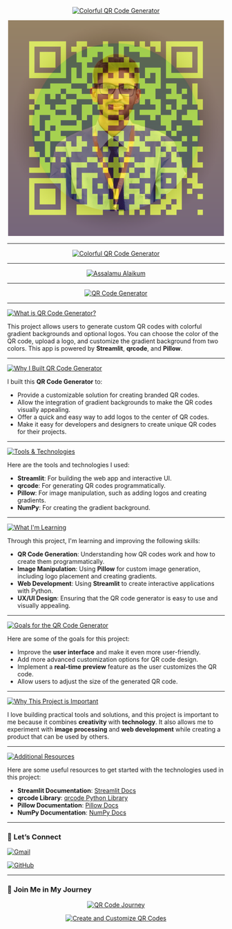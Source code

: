 

<p align="center">
  <a href="https://github.com/CodderPrince">
    <img src="https://readme-typing-svg.demolab.com?font=Fira+Code&size=50&pause=2000&color=FFFFFF&center=true&vCenter=true&width=1000&lines=Scan+Me" alt="Colorful QR Code Generator">
  </a>
</p>



<p align="center">
  <a href="https://github.com/CodderPrince">
    <img src="https://github.com/CodderPrince/Streamlit-Project/blob/main/ColorfullQRcode/custom_QR_code5.png" alt="Custom Colorful QR Code" width="500">
  </a>
</p>



---

<p align="center">
  <a href="https://github.com/CodderPrince">
    <img src="https://readme-typing-svg.demolab.com?font=Fira+Code&size=49&pause=2000&color=FFD700&center=true&vCenter=true&width=1000&lines=Colorful+QR+Code+Generator" alt="Colorful QR Code Generator">
  </a>
</p>

---

<p align="center">
  <a href="https://github.com/CodderPrince">
    <img src="https://readme-typing-svg.demolab.com?font=Fira+Code&size=31&pause=2000&color=FFA500&center=true&vCenter=true&width=1000&lines=👋+Assalamu+Alaikum,+I'm+Building+QR+Code+Generators!" alt="Assalamu Alaikum">
  </a>
</p>

---

<p align="center">
  <a href="https://github.com/CodderPrince">
    <img src="https://readme-typing-svg.demolab.com?font=Fira+Code&size=32&pause=2000&color=00FF00&center=true&vCenter=true&width=1000&lines=🚀+Create+Custom+QR+Codes+with+Gradient+Backgrounds!" alt="QR Code Generator">
  </a>
</p>

---

<p align="left">
  <a href="https://github.com/CodderPrince">
    <img src="https://readme-typing-svg.demolab.com?font=Fira+Code&size=28&pause=2000&color=FFD700&center=false&vCenter=false&width=1000&lines=💡+What+is+Colorful+QR+Code+Generator❓" alt="What is QR Code Generator?">
  </a>
</p>

This project allows users to generate custom QR codes with colorful gradient backgrounds and optional logos. You can choose the color of the QR code, upload a logo, and customize the gradient background from two colors. This app is powered by **Streamlit**, **qrcode**, and **Pillow**.

---

<p align="left">
   <a href="https://github.com/CodderPrince">
    <img src="https://readme-typing-svg.demolab.com?font=Fira+Code&size=28&pause=2000&color=00FF00&center=false&vCenter=false&width=1000&lines=🧑‍💻+Why+I+Built+This+QR+Code+Generator❓" alt="Why I Built QR Code Generator">
  </a>
</p>

I built this **QR Code Generator** to:
- Provide a customizable solution for creating branded QR codes.
- Allow the integration of gradient backgrounds to make the QR codes visually appealing.
- Offer a quick and easy way to add logos to the center of QR codes.
- Make it easy for developers and designers to create unique QR codes for their projects.

---

<p align="left">
   <a href="https://github.com/CodderPrince">
    <img src="https://readme-typing-svg.demolab.com?font=Fira+Code&size=28&pause=2000&color=FF5733&center=false&vCenter=false&width=1000&lines=🔧+Tools+%26+Technologies+Used" alt="Tools & Technologies">
  </a>
</p>

Here are the tools and technologies I used:
- **Streamlit**: For building the web app and interactive UI.
- **qrcode**: For generating QR codes programmatically.
- **Pillow**: For image manipulation, such as adding logos and creating gradients.
- **NumPy**: For creating the gradient background.

---

<p align="left">
  <a href="https://github.com/CodderPrince">
    <img src="https://readme-typing-svg.demolab.com?font=Fira+Code&size=28&pause=2000&color=FF6347&center=false&vCenter=false&width=1000&lines=🌱+What+I'm+Learning+From+This+Project❓" alt="What I'm Learning">
  </a>
</p>

Through this project, I'm learning and improving the following skills:
- **QR Code Generation**: Understanding how QR codes work and how to create them programmatically.
- **Image Manipulation**: Using **Pillow** for custom image generation, including logo placement and creating gradients.
- **Web Development**: Using **Streamlit** to create interactive applications with Python.
- **UX/UI Design**: Ensuring that the QR code generator is easy to use and visually appealing.

---

<p align="left">
  <a href="https://github.com/CodderPrince">
    <img src="https://readme-typing-svg.demolab.com?font=Fira+Code&size=28&pause=2000&color=FF6347&center=false&vCenter=false&width=1000&lines=🎯+Goals+for+This+Project" alt="Goals for the QR Code Generator">
  </a>
</p>

Here are some of the goals for this project:
- Improve the **user interface** and make it even more user-friendly.
- Add more advanced customization options for QR code design.
- Implement a **real-time preview** feature as the user customizes the QR code.
- Allow users to adjust the size of the generated QR code.

---

<p align="left">
  <a href="https://github.com/CodderPrince">
    <img src="https://readme-typing-svg.demolab.com?font=Fira+Code&size=28&pause=2000&color=FF1493&center=false&vCenter=false&width=1000&lines=🧩+Why+This+Project+is+Important+to+Me❓" alt="Why This Project is Important">
  </a>
</p>

I love building practical tools and solutions, and this project is important to me because it combines **creativity** with **technology**. It also allows me to experiment with **image processing** and **web development** while creating a product that can be used by others.

---

<p align="left">
  <a href="https://github.com/CodderPrince">
    <img src="https://readme-typing-svg.demolab.com?font=Fira+Code&size=28&pause=2000&color=FF6347&center=false&vCenter=false&width=1000&lines=🌟+Additional+Resources" alt="Additional Resources">
  </a>
</p>

Here are some useful resources to get started with the technologies used in this project:
- **Streamlit Documentation**: [Streamlit Docs](https://docs.streamlit.io/)
- **qrcode Library**: [qrcode Python Library](https://pypi.org/project/qrcode/)
- **Pillow Documentation**: [Pillow Docs](https://pillow.readthedocs.io/en/stable/)
- **NumPy Documentation**: [NumPy Docs](https://numpy.org/doc/)

---

### 📣 **Let’s Connect**

<p align="left">
  <a href="mailto:cse12105007brur@gmail.com">
    <img src="https://readme-typing-svg.demolab.com?font=Fira+Code&size=28&pause=1000&color=FFA500&width=800&lines=📧+Gmail:+cse12105007brur@gmail.com" alt="Gmail">
  </a>
</p>

<p align="left">
  <a href="https://github.com/CodderPrince">
    <img src="https://readme-typing-svg.demolab.com?font=Fira+Code&size=28&pause=1000&color=00FF00&width=800&lines=💻+GitHub:+CodderPrince" alt="GitHub">
  </a>
</p>

---

### 💬 **Join Me in My Journey**

<p align="center">
  <a href="https://github.com/CodderPrince">
    <img src="https://readme-typing-svg.demolab.com?font=Fira+Code&size=40&pause=2000&color=FF6347&center=true&vCenter=true&width=1000&lines=🚀+Join+Me+in+My+QR+Code+Journey!" alt="QR Code Journey">
  </a>
</p>
<p align="center">
  <a href="https://github.com/CodderPrince">
    <img src="https://readme-typing-svg.demolab.com?font=Fira+Code&size=48&pause=2000&color=00FF00&center=true&vCenter=true&width=1000&lines=Create+and+Customize+Your+QR+Codes!" alt="Create and Customize QR Codes">
  </a>
</p>
